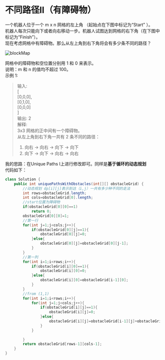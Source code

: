 # 不同路径II（有障碍物）
一个机器人位于一个 m x n 网格的左上角 （起始点在下图中标记为“Start” ）。  
机器人每次只能向下或者向右移动一步。机器人试图达到网格的右下角（在下图中标记为“Finish”）。  
现在考虑网格中有障碍物。那么从左上角到右下角将会有多少条不同的路径？ 

![blockMap](https://assets.leetcode-cn.com/aliyun-lc-upload/uploads/2018/10/22/robot_maze.png)

网格中的障碍物和空位置分别用 1 和 0 来表示。  
说明：m 和 n 的值均不超过 100。  
示例 1:  
>输入:  
[  
 [0,0,0],  
 [0,1,0],  
 [0,0,0]  
]  
输出: 2  
解释:  
3x3 网格的正中间有一个障碍物。  
从左上角到右下角一共有 2 条不同的路径：  
>1. 向右 -> 向右 -> 向下 -> 向下  
>2. 向下 -> 向下 -> 向右 -> 向右  

我的思路：在Unique Paths I上进行修改即可。同样是**基于循环的动态规划**  
代码如下：  
```java
class Solution {
    public int uniquePathsWithObstacles(int[][] obstacleGrid) {
        //动态规划 dp[i][j]表示到达（i,j）一共有多少种不同的走法
        int rows=obstacleGrid.length;
        int cols=obstacleGrid[0].length;
        //start位置为障碍物
        if(obstacleGrid[0][0]==1)
            return 0;
        obstacleGrid[0][0]=1;
        //第一行
        for(int j=1;j<cols;j++){
            if(obstacleGrid[0][j]==1){
                obstacleGrid[0][j]=0;
            }else{
                obstacleGrid[0][j]=obstacleGrid[0][j-1];
            }     
        }
        //第一列
        for(int i=1;i<rows;i++){
            if(obstacleGrid[i][0]==1){
                obstacleGrid[i][0]=0;
            }else{
                obstacleGrid[i][0]=obstacleGrid[i-1][0];
            }     
        }
        //from (1,1)
        for(int i=1;i<rows;i++){
            for(int j=1;j<cols;j++){
                if(obstacleGrid[i][j]==1){
                    obstacleGrid[i][j]=0;
                }else{
                    obstacleGrid[i][j]=obstacleGrid[i-1][j]+obstacleGrid[i][j-1];
                }
            }
            
        }
        return obstacleGrid[rows-1][cols-1];
    }
}
```
  
